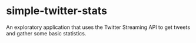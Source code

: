 # simple-twitter-stats
An exploratory application that uses the Twitter Streaming API to get tweets and gather some basic statistics.
